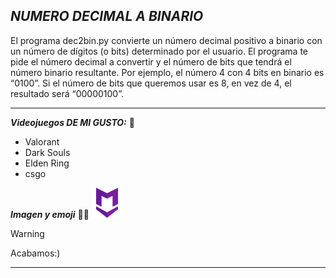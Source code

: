 *__NUMERO DECIMAL A BINARIO__*
--------------------------------------------------------------------------------------------------------------------------------------------------------------------------------------------------------------------------
El programa dec2bin.py convierte un número decimal positivo a binario con un número de dígitos (o bits) determinado por el usuario. El programa te pide el número decimal a convertir y el número de bits que tendrá el número
binario resultante. Por ejemplo, el número 4 con 4 bits en binario es “0100”. Si el número de bits que queremos usar es 8, en vez de 4, el resultado será “00000100”.
_________________________________________________________________________________________________________________________________________________________________________________________________________________________

*__Videojuegos DE MI GUSTO:__* 👾
+ Valorant  
+ Dark Souls
+ Elden Ring
+ csgo

*__Imagen y emoji__* 
🐱‍👤
![alt text](https://github.com/adam-p/markdown-here/raw/master/src/common/images/icon48.png "Logo Title Text 1")

> [!WARNING]
> Acabamos:)

__________________________________________________________________________________________________________________________________________________________________________________________________________________

 
